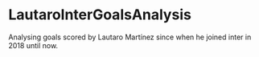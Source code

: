 # LautaroInterGoalsAnalysis
Analysing goals scored by Lautaro Martínez since when he joined inter in 2018 until now.

